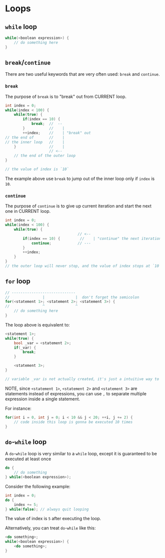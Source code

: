 # Loops

## `while` loop
```C++
while(<boolean expression>) {
    // do something here
}
```

## `break`/`continue`
There are two useful keywords that are very often used: `break` and `continue`.

### `break`
The purpose of `break` is to "break" out from CURRENT loop.

```C++
int index = 0;
while(index < 100) {
    while(true) {
        if(index == 10) {
            break;  //  --
        }           //    |
        ++index;    //    | "break" out
// the end of       //    |
// the inner loop   //    |
    }               //    |
                    // <--
    // the end of the outer loop
}             

// the value of index is `10`
```

The example above use `break` to jump out of the inner loop only if `index` is `10`.

### `continue`
The purpose of `continue` is to give up current iteration and
start the next one in CURRENT loop.

```C++
int index = 0;
while(index < 100) {              
    while(true) {           
                                 // <--
        if(index == 10) {         //    | "continue" the next iteration
            continue;            // ---
        }
        ++index;      
    }                 
}
// the outer loop will never stop, and the value of index stops at `10`
```

## `for` loop

```C++
// -----------------------------
//               |              |  don't forget the semicolon
for(<statement 1>; <statement 2>; <statement 3>) {
//               ^              ^
    // do something here
}
```

The loop above is equivalent to:

```C++
<statement 1>;
while(true) {
    bool _var = <statement 2>;
    if(_var) {
        break;
    }

    <statement 3>;
}

// variable _var is not actually created, it's just a intuitive way to present this to you
```

NOTE, since `<statement 1>`, `<statement 2>` and `<statement 3>` are statements
instead of expressions, you can use `,` to separate multiple expression inside a single statement.

For instance:
```C++
for(int i = 0, int j = 0; i < 10 && j < 20; ++i, j += 2) {
    // code inside this loop is gonna be executed 10 times
}
```

## `do`-`while` loop
A `do`-`while` loop is very similar to a `while` loop, except it is guaranteed to be executed at least once

```C++
do {
    // do something
} while(<boolean expression>);
```

Consider the following example:

```C++
int index = 0;
do {
    index += 5;
} while(false); // always quit looping
```

The value of index is `5` after executing the loop.

Alternatively, you can treat `do`-`while` like this:
```C++
<do something>;
while(<boolean expression>) {
    <do something>;
}
```